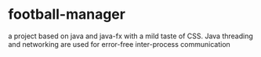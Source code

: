 # football-manager
a project based on java and java-fx with a mild taste of CSS. Java threading and networking are used for error-free inter-process communication 
